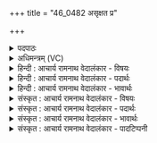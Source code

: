 +++
title = "46_0482 असृक्षत प्र"

+++
<details><summary>पदपाठः</summary>

अ꣡सृ꣢꣯क्षत। प्र। वा꣣जि꣡नः꣢। ग꣣व्या꣢। सो꣡मा꣢꣯सः। अ꣣श्वया꣢। शु꣣क्रा꣡सः꣢। वी꣣रया꣢। आ꣣श꣡वः꣢। ४८२।
</details>

<details><summary>अधिमन्त्रम् (VC)</summary>

- पवमानः सोमः
- कश्यपो मारीचः
- गायत्री
- षड्जः
- पावमानं काण्डम्
</details>

<details><summary>हिन्दी : आचार्य रामनाथ वेदालंकार - विषयः</summary>

अगले मन्त्र में भक्तिरस को अभिषुत करने का प्रयोजन वर्णित है।
</details>

<details><summary>हिन्दी : आचार्य रामनाथ वेदालंकार - पदार्थः</summary>

पदार्थान्वय -  (वाजिनः) सबल, (शुक्रासः) पवित्र, (आशवः) वेगवान् (सोमासः) प्रभु-भक्ति के रस (गव्या) अन्तःप्रकाश-प्राप्ति की इच्छा से, (अश्वया) प्राणों की ऊर्ध्वप्रेरणा की इच्छा से, और (वीरया) वीरता-प्राप्ति की इच्छा से (प्र असृक्षत) मेरे द्वारा प्रवाहित किये गये हैं ॥६॥
</details>

<details><summary>हिन्दी : आचार्य रामनाथ वेदालंकार - भावार्थः</summary>

भावार्थ -  अन्तःकरण में भगवद्भक्ति के रस को प्रवाहित करने से अन्तः-प्रकाश की स्फूर्ति, प्राणों का ऊर्ध्वारोहण और दिव्यकर्मों में उत्साह पैदा होता है ॥६॥
</details>

<details><summary>संस्कृत : आचार्य रामनाथ वेदालंकार - विषयः</summary>

अथ भक्तिरसाभिषवस्य प्रयोजनमाह।
</details>

<details><summary>संस्कृत : आचार्य रामनाथ वेदालंकार - पदार्थः</summary>

पदार्थान्वय -  (वाजिनः) सबलाः, (शुक्रासः) पवित्राः, (आशवः) वेगवन्तः (सोमासः) परमात्मभक्तिरसाः (गव्या) अन्तःप्रकाशप्राप्तीच्छया, (अश्वया) प्राणानामूर्ध्वप्रेरणेच्छया, (वीरया) वीरत्वप्राप्तीच्छया च (प्र असृक्षत) मया प्रकर्षेण सृज्यन्ते अभिषूयन्ते। सृज विसर्गे धातोः कर्मणि छान्दसं रूपम्। गव्या, अश्वया, वीरया इत्यत्र गो-अश्व-वीर- शब्देभ्यः आत्मन इच्छायां क्यच्, ‘अ प्रत्ययात्’ ३।३।१०२, इति अ प्रत्ययः, स्त्रियां टाबन्तस्य अश्वयया, गव्ययया, वीरयया इति प्राप्ते ‘सुपां सुलुगिति’ तृतीयाया लुक् ॥६॥
</details>

<details><summary>संस्कृत : आचार्य रामनाथ वेदालंकार - भावार्थः</summary>

भावार्थ -  अन्तःकरणे भगवद्भक्तिरसप्रवाहेणान्तःप्रकाशस्फुरणं प्राणानामूर्ध्वारोहो दिव्यकर्मसु चोत्साहः प्रवर्तते ॥६॥
</details>

<details><summary>संस्कृत : आचार्य रामनाथ वेदालंकार - पादटिप्पनी</summary>

टिप्पनी -   १. ऋ० ९।६४।४, साम० १०३४।
</details>